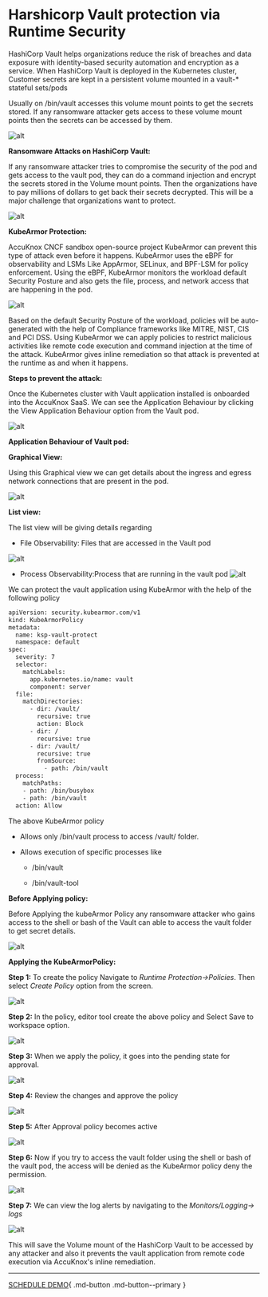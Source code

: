 # Harshicorp Vault protection via Runtime Security

HashiCorp Vault helps organizations reduce the risk of breaches and data exposure with identity-based security automation and encryption as a service. When HashiCorp Vault is deployed in the Kubernetes cluster, Customer secrets are kept in a persistent volume mounted in a vault-* stateful sets/pods

Usually on /bin/vault accesses this volume mount points to get the secrets stored. If any ransomware attacker gets access to these volume mount points then the secrets can be accessed by them.

![alt](images/vault-1.png)

**Ransomware Attacks on HashiCorp Vault:**

If any ransomware attacker tries to compromise the security of the pod and gets access to the vault pod, they can do a command injection and encrypt the secrets stored in the Volume mount points. Then the organizations have to pay millions of dollars to get back their secrets decrypted. This will be a major challenge that organizations want to protect.

![alt](images/vault-2.png)

**KubeArmor Protection:**

AccuKnox CNCF sandbox open-source project KubeArmor can prevent this type of attack even before it happens. KubeArmor uses the eBPF for observability and LSMs Like AppArmor, SELinux, and BPF-LSM for policy enforcement. Using the eBPF, KubeArmor monitors the workload default Security Posture and also gets the file, process, and network access that are happening in the pod.

![alt](images/vault-3.png)

Based on the default Security Posture of the workload, policies will be auto-generated with the help of Compliance frameworks like MITRE, NIST, CIS and PCI DSS. Using KubeArmor we can apply policies to restrict malicious activities like remote code execution and command injection at the time of the attack. KubeArmor gives inline remediation so that attack is prevented at the runtime as and when it happens.

**Steps to prevent the attack:**

Once the Kubernetes cluster with Vault application installed is onboarded into the AccuKnox SaaS. We can see the Application Behaviour by clicking the View Application Behaviour option from the Vault pod.

![alt](images/vault-4.png)

**Application Behaviour of Vault pod:**

**Graphical View:**

Using this Graphical view we can get details about the ingress and egress network connections that are present in the pod.

![alt](images/vault-5.png)

**List view:**

The list view will be giving details regarding

+ File Observability: Files that are accessed in the Vault pod

![alt](images/vault-6.png)

+ Process Observability:Process that are running in the vault pod
![alt](images/vault-7.png)

We can protect the vault application using KubeArmor with the help of the following policy

```sh
apiVersion: security.kubearmor.com/v1
kind: KubeArmorPolicy
metadata:
  name: ksp-vault-protect
  namespace: default
spec:
  severity: 7
  selector:
    matchLabels:
      app.kubernetes.io/name: vault
      component: server
  file:
    matchDirectories:
      - dir: /vault/
        recursive: true
        action: Block
      - dir: /
        recursive: true
      - dir: /vault/
        recursive: true
        fromSource:
          - path: /bin/vault
  process:
    matchPaths:
    - path: /bin/busybox
    - path: /bin/vault
  action: Allow
```

The above KubeArmor policy

+ Allows only /bin/vault process to access /vault/ folder.

+ Allows execution of specific processes like
  + /bin/vault

  + /bin/vault-tool

**Before Applying policy:**

Before Applying the kubeArmor Policy any ransomware attacker who gains access to the shell or bash of the Vault can able to access the vault folder to get secret details.

![alt](images/vault-8.png)

**Applying the KubeArmorPolicy:**

**Step 1:** To create the policy Navigate to *Runtime Protection→Policies*. Then select *Create Policy* option from the screen.

![alt](images/vault-9.png)

**Step 2:** In the policy, editor tool create the above policy and Select Save to workspace option.

![alt](images/vault-10.png)

**Step 3:** When we apply the policy, it goes into the pending state for approval.

![alt](images/vault-11.png)

**Step 4:** Review the changes and approve the policy

![alt](images/vault-12.png)

**Step 5:** After Approval policy becomes active

![alt](images/vault-13.png)

**Step 6:** Now if you try to access the vault folder using the shell or bash of the vault pod, the access will be denied as the KubeArmor policy deny the permission.

![alt](images/vault-14.png)

**Step 7:** We can view the log alerts by navigating to the *Monitors/Logging→ logs*

![alt](images/vault-15.png)

This will save the Volume mount of the HashiCorp Vault to be accessed by any attacker and also it prevents the vault application from remote code execution via AccuKnox's inline remediation.

- - -
[SCHEDULE DEMO](https://www.accuknox.com/contact-us){ .md-button .md-button--primary }
